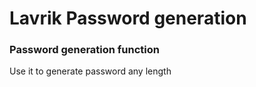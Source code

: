# Lavrik Password generation

### Password generation function

Use it to generate password any length
